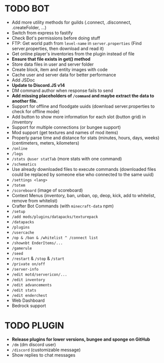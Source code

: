 # TODO BOT

+ Add more utility methods for guilds (.connect, .disconnect, .createFolder, ...)
+ Switch from express to fastify
+ Check Bot's permissions before doing stuff
+ FTP: Get world path from `level-name` in `server.properties` (Find server.properties, then download and read it)
+ Get online player's inventories from the plugin instead of file
+ **Ensure that file exists in get() method**
+ Store data files in user and server folder
+ Create block, item and entity images with code
+ Cache user and server data for better performance
+ Add JSDoc
+ **Update to Discord.JS v14**
+ DM command author when response fails to send
+ **Add missing placeholders of `/command` and maybe extract the data to another file.**
+ Support for offline and floodgate uuids (download server.properties to check for offline mode)
+ Add button to show more information for each slot (button grid) in /inventory
+ Support for multiple connections (or bungee support)
+ Mod support (get textures and names of mod items)
+ Properly parse time and distance for stats (minutes, hours, days, weeks) (centimeters, meters, kilometers)
+ `/online`
+ `/logs`
+ `/stats @user statTab` (more stats with one command)
+ `/schematics`
+ Use already downloaded files to execute commands (downloaded files could be replaced by someone else who connected to the same uuid)
+ `/settings <lang>`
+ `/totem`
+ `/scoreboard` (image of scoreboard)
+ Context Menus (inventory, ban, unban, op, deop, kick, add to whitelist, remove from whitelist)
+ Crafter Bot Commands (with `minecraft-data` npm)
+ `/setup`
+ `/add mods/plugins/datapacks/texturepack`
+ `/datapacks`
+ `/plugins`
+ `/usercache`
+ `/op & /ban & /whitelist ^ /connect list`
+ `/shownbt EnderItems/...`
+ `/gamerule`
+ `/seed`
+ `/restart` & `/stop` & `/start`
+ `/private on/off`
+ `/server-info`
+ `/edit motd/servericon/...`
+ `/edit inventory`
+ `/edit advancements`
+ `/edit stats`
+ `/edit enderchest`
+ Web Dashboard
+ Bedrock support

# TODO PLUGIN
+ **Release plugins for lower versions, bungee and sponge on GitHub**
+ `/dm` (dm discord user)
+ `/discord` (customizable message)
+ Show replies to chat messages